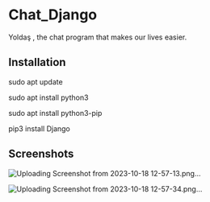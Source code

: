 # Chat_Django

Yoldaş , the chat program that makes our lives easier.

## Installation

sudo apt update

sudo apt install python3

sudo apt install python3-pip

pip3 install Django
    
## Screenshots

![Uploading Screenshot from 2023-10-18 12-57-13.png…]()

![Uploading Screenshot from 2023-10-18 12-57-34.png…]()

